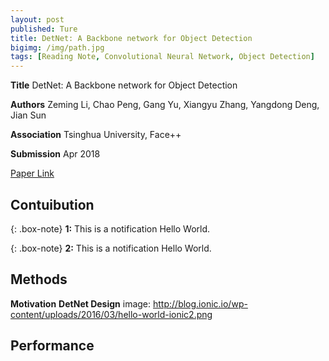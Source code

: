 ```yaml
---
layout: post
published: Ture
title: DetNet: A Backbone network for Object Detection
bigimg: /img/path.jpg
tags: [Reading Note, Convolutional Neural Network, Object Detection]
---
```


**Title** DetNet: A Backbone network for Object Detection

**Authors** Zeming Li, Chao Peng, Gang Yu, Xiangyu Zhang, Yangdong Deng, Jian Sun

**Association** Tsinghua University, Face++

**Submission** Apr 2018

[Paper Link](https://arxiv.org/abs/1804.06215)

## Contuibution

{: .box-note}
**1:** This is a notification Hello World.


{: .box-note}
**2:** This is a notification Hello World.


## Methods
**Motivation**
**DetNet Design**
image: http://blog.ionic.io/wp-content/uploads/2016/03/hello-world-ionic2.png

## Performance



